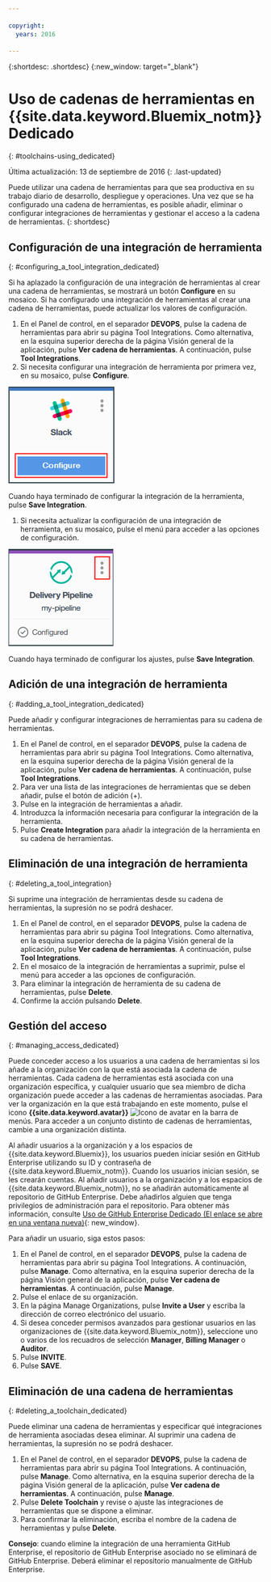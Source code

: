 ```yaml
---

copyright:
  years: 2016

---
```


{:shortdesc: .shortdesc}
{:new_window: target="_blank"}

# Uso de cadenas de herramientas en {{site.data.keyword.Bluemix_notm}} Dedicado
{: #toolchains-using_dedicated}

Última actualización: 13 de septiembre de 2016
{: .last-updated}

Puede utilizar una cadena de herramientas para que sea productiva en su trabajo diario de desarrollo, despliegue y operaciones. Una vez que se ha configurado una cadena de herramientas, es posible añadir, eliminar o configurar integraciones de herramientas y gestionar el acceso a la cadena de herramientas.
{: shortdesc}

## Configuración de una integración de herramienta
{: #configuring_a_tool_integration_dedicated}

Si ha aplazado la configuración de una integración de herramientas al crear una cadena de herramientas, se mostrará un botón **Configure** en su mosaico. Si ha configurado una integración de herramientas al crear una cadena de herramientas, puede actualizar los valores de configuración.

1. En el Panel de control, en el separador **DEVOPS**, pulse la cadena de herramientas para abrir su página Tool Integrations. Como alternativa, en la esquina superior derecha de la página Visión general de la aplicación, pulse **Ver cadena de herramientas**. A continuación, pulse **Tool Integrations**.
1. Si necesita configurar una integración de herramienta por primera vez, en su mosaico, pulse **Configure**.

  ![Botón de configuración](images/toolchain_tile_configure.png)

 Cuando haya terminado de configurar la integración de la herramienta, pulse **Save Integration**.
 
1. Si necesita actualizar la configuración de una integración de herramienta, en su mosaico, pulse el menú para acceder a las opciones de configuración.

  ![Menú de configuración](images/toolchain_tile_menu.png)
 
 Cuando haya terminado de configurar los ajustes, pulse **Save Integration**.

## Adición de una integración de herramienta
{: #adding_a_tool_integration_dedicated}

Puede añadir y configurar integraciones de herramientas para su cadena de herramientas.

1. En el Panel de control, en el separador **DEVOPS**, pulse la cadena de herramientas para abrir su página Tool Integrations. Como alternativa, en la esquina superior derecha de la página Visión general de la aplicación, pulse **Ver cadena de herramientas**. A continuación, pulse **Tool Integrations**.
1. Para ver una lista de las integraciones de herramientas que se deben añadir, pulse el botón de adición (+).
1. Pulse en la integración de herramientas a añadir.
1. Introduzca la información necesaria para configurar la integración de la herramienta. 
1. Pulse **Create Integration** para añadir la integración de la herramienta en su cadena de herramientas.

## Eliminación de una integración de herramienta
{: #deleting_a_tool_integration}

Si suprime una integración de herramientas desde su cadena de herramientas, la supresión no se podrá deshacer. 

1. En el Panel de control, en el separador **DEVOPS**, pulse la cadena de herramientas para abrir su página Tool Integrations. Como alternativa, en la esquina superior derecha de la página Visión general de la aplicación, pulse **Ver cadena de herramientas**. A continuación, pulse **Tool Integrations**.
1. En el mosaico de la integración de herramientas a suprimir, pulse el menú para acceder a las opciones de configuración.
1. Para eliminar la integración de herramienta de su cadena de herramientas, pulse **Delete**.
1. Confirme la acción pulsando **Delete**. 

## Gestión del acceso
{: #managing_access_dedicated}

Puede conceder acceso a los usuarios a una cadena de herramientas si los añade a la organización con la que está asociada la cadena de herramientas. Cada cadena de herramientas está asociada con una organización específica, y cualquier usuario que sea miembro de dicha organización puede acceder a las cadenas de herramientas asociadas. Para ver la organización en la que está trabajando en este momento, pulse el icono **{{site.data.keyword.avatar}}** ![Icono de avatar](../icons/i-avatar-icon.svg) en la barra de menús. Para acceder a un conjunto distinto de cadenas de herramientas, cambie a una organización distinta.

Al añadir usuarios a la organización y a los espacios de {{site.data.keyword.Bluemix}}, los usuarios pueden iniciar sesión en GitHub Enterprise utilizando su ID y contraseña de {{site.data.keyword.Bluemix_notm}}. Cuando los usuarios inician sesión, se les crearán cuentas. Al añadir usuarios a la organización y a los espacios de {{site.data.keyword.Bluemix_notm}}, no se añadirán automáticamente al repositorio de GitHub Enterprise. Debe añadirlos alguien que tenga privilegios de administración para el repositorio. Para obtener más información, consulte [Uso de GitHub Enterprise Dedicado (El enlace se abre en una ventana nueva)](../services/ghededicated/index.html){: new_window}.

Para añadir un usuario, siga estos pasos: 

1. En el Panel de control, en el separador **DEVOPS**, pulse la cadena de herramientas para abrir su página Tool Integrations. A continuación, pulse **Manage**. Como alternativa, en la esquina superior derecha de la página Visión general de la aplicación, pulse **Ver cadena de herramientas**. A continuación, pulse **Manage**.  
1. Pulse el enlace de su organización. 
1. En la página Manage Organizations, pulse **Invite a User** y escriba la dirección de correo electrónico del usuario.
1. Si desea conceder permisos avanzados para gestionar usuarios en las organizaciones de {{site.data.keyword.Bluemix_notm}}, seleccione uno o varios de los recuadros de selección **Manager**, **Billing Manager** o **Auditor**.
1. Pulse **INVITE**.
1. Pulse **SAVE**.

## Eliminación de una cadena de herramientas
{: #deleting_a_toolchain_dedicated}

Puede eliminar una cadena de herramientas y especificar qué integraciones de herramienta asociadas desea eliminar. Al suprimir una cadena de herramientas, la supresión no se podrá deshacer.

1. En el Panel de control, en el separador **DEVOPS**, pulse la cadena de herramientas para abrir su página Tool Integrations. A continuación, pulse **Manage**. Como alternativa, en la esquina superior derecha de la página Visión general de la aplicación, pulse **Ver cadena de herramientas**. A continuación, pulse **Manage**.
1. Pulse **Delete Toolchain** y revise o ajuste las integraciones de herramientas que se dispone a eliminar.
1. Para confirmar la eliminación, escriba el nombre de la cadena de herramientas y pulse **Delete**.

 **Consejo**: cuando elimine la integración de una herramienta GitHub Enterprise, el repositorio de GitHub Enterprise asociado no se eliminará de GitHub Enterprise. Deberá eliminar el repositorio manualmente de GitHub Enterprise.
